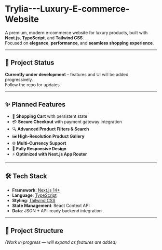 # Trylia---Luxury-E-commerce-Website

A premium, modern e-commerce website for luxury products, built with **Next.js**, **TypeScript**, and **Tailwind CSS**.  
Focused on **elegance**, **performance**, and **seamless shopping experience**.

---

## 🚧 Project Status
**Currently under development** – features and UI will be added progressively.  
Follow the repo for updates.

---

## ✨ Planned Features
- 🛒 **Shopping Cart** with persistent state
- 💳 **Secure Checkout** with payment gateway integration
- 🔍 **Advanced Product Filters & Search**
- 🖼️ **High-Resolution Product Gallery**
- 🌐 **Multi-Currency Support**
- 📱 **Fully Responsive Design**
- ⚡ **Optimized with Next.js App Router**

---

## 🛠️ Tech Stack
- **Framework**: [Next.js 14+](https://nextjs.org/)
- **Language**: [TypeScript](https://www.typescriptlang.org/)
- **Styling**: [Tailwind CSS](https://tailwindcss.com/)
- **State Management**: React Context API
- **Data**: JSON + API-ready backend integration

---

## 📂 Project Structure
*(Work in progress — will expand as features are added)*

